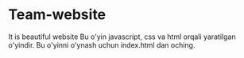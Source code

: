 # Team-website
It is beautiful website
Bu o'yin javascript, css va html orqali yaratilgan o'yindir.
Bu o'yinni o'ynash uchun index.html dan oching.
